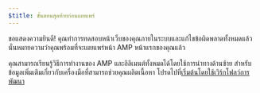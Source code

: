 ```yaml
---
$title: ขั้นตอนสุดท้ายก่อนเผยแพร่
---
```


ขอแสดงความยินดี! คุณทำการทดสอบหน้าเว็บของคุณภายในระบบและแก้ไขข้อผิดพลาดทั้งหมดแล้ว นั่นหมายความว่าคุณพร้อมที่จะเผยแพร่หน้า AMP หน้าแรกของคุณแล้ว

คุณสามารถเรียนรู้วิธีการทำงานของ AMP และอิลิเมนต์ทั้งหมดได้โดยใช้การนำทางด้านซ้าย สำหรับข้อมูลเพิ่มเติมเกี่ยวกับเครื่องมือที่สามารถช่วยคุณผลิตเนื้อหา โปรดไปที่[เริ่มต้นโดยใช้เวิร์กโฟลว์การพัฒนา](https://developers.google.com/web/tools/setup/)

